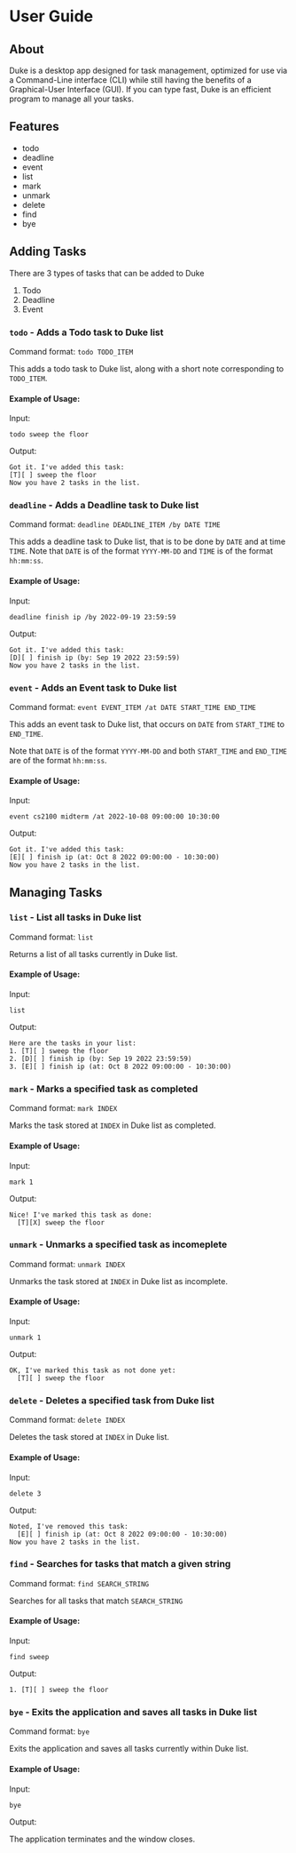 # User Guide

## About
Duke is a desktop app designed for task management, optimized for use via
a Command-Line interface (CLI) while still having the benefits of a 
Graphical-User Interface (GUI). If you can type fast, Duke is an efficient
program to manage all your tasks.

## Features 
- todo
- deadline
- event
- list
- mark
- unmark
- delete
- find
- bye

## Adding Tasks

There are 3 types of tasks that can be added to Duke

1. Todo
2. Deadline
3. Event

### `todo` - Adds a Todo task to Duke list
Command format: `todo TODO_ITEM`

This adds a todo task to Duke list, along with a short note corresponding to `TODO_ITEM`.

#### Example of Usage:

Input:
```
todo sweep the floor
```

Output: 
```
Got it. I've added this task:
[T][ ] sweep the floor
Now you have 2 tasks in the list.
```
### `deadline` - Adds a Deadline task to Duke list
Command format: `deadline DEADLINE_ITEM /by DATE TIME`

This adds a deadline task to Duke list, that is to be done by `DATE` and at time `TIME`. 
Note that `DATE` is of the format `YYYY-MM-DD` and `TIME` is of the format `hh:mm:ss`.

#### Example of Usage:

Input:
```
deadline finish ip /by 2022-09-19 23:59:59
```

Output:
```
Got it. I've added this task:
[D][ ] finish ip (by: Sep 19 2022 23:59:59)
Now you have 2 tasks in the list.
```

### `event` - Adds an Event task to Duke list
Command format: `event EVENT_ITEM /at DATE START_TIME END_TIME`

This adds an event task to Duke list, that occurs on `DATE` from `START_TIME` to `END_TIME`.

Note that `DATE` is of the format `YYYY-MM-DD` and both `START_TIME` and `END_TIME` are of the format `hh:mm:ss`.

#### Example of Usage:

Input:
```
event cs2100 midterm /at 2022-10-08 09:00:00 10:30:00
```

Output:
```
Got it. I've added this task:
[E][ ] finish ip (at: Oct 8 2022 09:00:00 - 10:30:00)
Now you have 2 tasks in the list.
```

## Managing Tasks
### `list` - List all tasks in Duke list
Command format: `list`

Returns a list of all tasks currently in Duke list.

#### Example of Usage:

Input:
```
list
```

Output:
```
Here are the tasks in your list:
1. [T][ ] sweep the floor
2. [D][ ] finish ip (by: Sep 19 2022 23:59:59)
3. [E][ ] finish ip (at: Oct 8 2022 09:00:00 - 10:30:00)
```
### `mark` - Marks a specified task as completed
Command format: `mark INDEX`

Marks the task stored at `INDEX` in Duke list as completed.

#### Example of Usage:

Input:
```
mark 1 
```

Output:
```
Nice! I've marked this task as done:
  [T][X] sweep the floor
```
### `unmark` - Unmarks a specified task as incomeplete
Command format: `unmark INDEX`

Unmarks the task stored at `INDEX` in Duke list as incomplete.

#### Example of Usage:

Input:
```
unmark 1 
```

Output:
```
OK, I've marked this task as not done yet:
  [T][ ] sweep the floor
```
### `delete` - Deletes a specified task from Duke list
Command format: `delete INDEX`

Deletes the task stored at `INDEX` in Duke list.

#### Example of Usage:

Input:
```
delete 3 
```

Output:
```
Noted, I've removed this task:
  [E][ ] finish ip (at: Oct 8 2022 09:00:00 - 10:30:00)
Now you have 2 tasks in the list.
```
### `find` - Searches for tasks that match a given string
Command format: `find SEARCH_STRING`

Searches for all tasks that match `SEARCH_STRING`

#### Example of Usage:

Input:
```
find sweep
```

Output:
```
1. [T][ ] sweep the floor
```
### `bye` - Exits the application and saves all tasks in Duke list
Command format: `bye`

Exits the application and saves all tasks currently within Duke list.

#### Example of Usage:

Input:
```
bye
```

Output:

The application terminates and the window closes.
